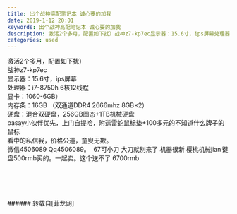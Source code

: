 ```yaml
---
title: 出个战神高配笔记本 诚心要的加我
date: 2019-1-12 20:01
keywords: 出个战神高配笔记本 诚心要的加我
description: 激活2个多月，配置如下扰）战神z7-kp7ec显示器：15.6寸，ips屏幕处理器：i7-8750h 6核12线程显卡：1060-6GB）内存条：16GB （双通道DDR4 2666mhz 8GB×2）硬盘：混合双硬盘，256GB固态+1TB机械硬盘pasay小伙伴优先，上门自提哈，附送雷蛇鼠标垫+100多元的不知道什么牌子的鼠标看中的私信我，价格公道，童叟无欺。微信4506089 Qq4506089。  67可小刀 大刀就别来了 机器很新 樱桃机械jian 键盘500rmb买的。一起卖。这个送不了 6700rmb
categories: used
---
```

<td class="t_f" id="postmessage_2678113">

激活2个多月，配置如下扰）<br/>
战神z7-kp7ec<br/>
显示器：15.6寸，ips屏幕<br/>
处理器：i7-8750h 6核12线程<br/>
显卡：1060-6GB）<br/>
内存条：16GB （双通道DDR4 2666mhz 8GB×2）<br/>
硬盘：混合双硬盘，256GB固态+1TB机械硬盘<br/>
pasay小伙伴优先，上门自提哈，附送雷蛇鼠标垫+100多元的不知道什么牌子的鼠标<br/>
看中的私信我，价格公道，童叟无欺。<br/>
微信4506089 Qq4506089。  67可小刀 大刀就别来了 机器很新 樱桃机械jian 键盘500rmb买的。一起卖。这个送不了 6700rmb<br/>
<img alt="" border="0" class="zoom" data-cf-modified-6df440fa188ccd41b6a86c3d-="" file="http://www.flw.ph/data/appbyme/upload/image/201901/12/r9jz3bQz0xcN.jpg" id="aimg_Y6Zi6" lazyloadthumb="1" onclick="" onmouseover="" src="http://www.flw.ph/data/appbyme/upload/image/201901/12/r9jz3bQz0xcN.jpg"/><br/>
<br/>
<img alt="" border="0" class="zoom" data-cf-modified-6df440fa188ccd41b6a86c3d-="" file="http://www.flw.ph/data/appbyme/upload/image/201901/12/ZaySoDnhkbKm.jpg" id="aimg_a7A5t" lazyloadthumb="1" onclick="" onmouseover="" src="http://www.flw.ph/data/appbyme/upload/image/201901/12/ZaySoDnhkbKm.jpg"/><br/>
<br/>
<img alt="" border="0" class="zoom" data-cf-modified-6df440fa188ccd41b6a86c3d-="" file="http://www.flw.ph/data/appbyme/upload/image/201901/12/4zXicFRWg7r1.jpg" id="aimg_dE7Kz" lazyloadthumb="1" onclick="" onmouseover="" src="http://www.flw.ph/data/appbyme/upload/image/201901/12/4zXicFRWg7r1.jpg"/><br/>
<br/>
<img alt="" border="0" class="zoom" data-cf-modified-6df440fa188ccd41b6a86c3d-="" file="http://www.flw.ph/data/appbyme/upload/image/201901/12/K5Z5i5QuzzEa.jpg" id="aimg_LdYk1" lazyloadthumb="1" onclick="" onmouseover="" src="http://www.flw.ph/data/appbyme/upload/image/201901/12/K5Z5i5QuzzEa.jpg"/><br/>
<br/>
</td>
###### 转载自[菲龙网]